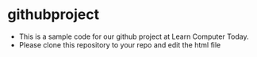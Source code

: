 # githubproject
- This is a sample code for our github project at Learn Computer Today.
- Please clone this repository to your repo and edit the html file 
